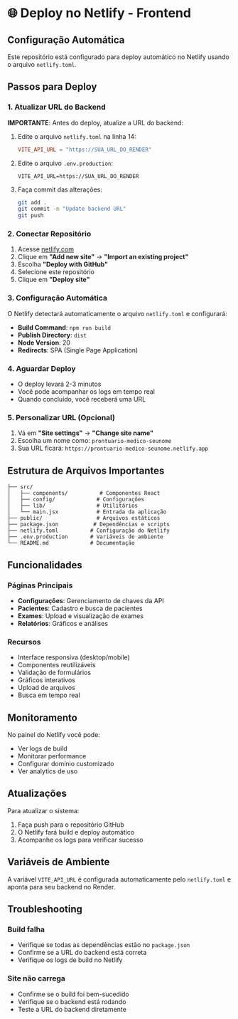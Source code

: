 # 🌐 Deploy no Netlify - Frontend

## Configuração Automática

Este repositório está configurado para deploy automático no Netlify usando o arquivo `netlify.toml`.

## Passos para Deploy

### 1. Atualizar URL do Backend
**IMPORTANTE**: Antes do deploy, atualize a URL do backend:

1. Edite o arquivo `netlify.toml` na linha 14:
   ```toml
   VITE_API_URL = "https://SUA_URL_DO_RENDER"
   ```

2. Edite o arquivo `.env.production`:
   ```
   VITE_API_URL=https://SUA_URL_DO_RENDER
   ```

3. Faça commit das alterações:
   ```bash
   git add .
   git commit -m "Update backend URL"
   git push
   ```

### 2. Conectar Repositório
1. Acesse [netlify.com](https://netlify.com)
2. Clique em **"Add new site"** → **"Import an existing project"**
3. Escolha **"Deploy with GitHub"**
4. Selecione este repositório
5. Clique em **"Deploy site"**

### 3. Configuração Automática
O Netlify detectará automaticamente o arquivo `netlify.toml` e configurará:
- **Build Command**: `npm run build`
- **Publish Directory**: `dist`
- **Node Version**: 20
- **Redirects**: SPA (Single Page Application)

### 4. Aguardar Deploy
- O deploy levará 2-3 minutos
- Você pode acompanhar os logs em tempo real
- Quando concluído, você receberá uma URL

### 5. Personalizar URL (Opcional)
1. Vá em **"Site settings"** → **"Change site name"**
2. Escolha um nome como: `prontuario-medico-seunome`
3. Sua URL ficará: `https://prontuario-medico-seunome.netlify.app`

## Estrutura de Arquivos Importantes

```
├── src/
│   ├── components/          # Componentes React
│   ├── config/             # Configurações
│   ├── lib/                # Utilitários
│   └── main.jsx            # Entrada da aplicação
├── public/                 # Arquivos estáticos
├── package.json           # Dependências e scripts
├── netlify.toml          # Configuração do Netlify
├── .env.production       # Variáveis de ambiente
└── README.md             # Documentação
```

## Funcionalidades

### Páginas Principais
- **Configurações**: Gerenciamento de chaves da API
- **Pacientes**: Cadastro e busca de pacientes
- **Exames**: Upload e visualização de exames
- **Relatórios**: Gráficos e análises

### Recursos
- Interface responsiva (desktop/mobile)
- Componentes reutilizáveis
- Validação de formulários
- Gráficos interativos
- Upload de arquivos
- Busca em tempo real

## Monitoramento

No painel do Netlify você pode:
- Ver logs de build
- Monitorar performance
- Configurar domínio customizado
- Ver analytics de uso

## Atualizações

Para atualizar o sistema:
1. Faça push para o repositório GitHub
2. O Netlify fará build e deploy automático
3. Acompanhe os logs para verificar sucesso

## Variáveis de Ambiente

A variável `VITE_API_URL` é configurada automaticamente pelo `netlify.toml` e aponta para seu backend no Render.

## Troubleshooting

### Build falha
- Verifique se todas as dependências estão no `package.json`
- Confirme se a URL do backend está correta
- Verifique os logs de build no Netlify

### Site não carrega
- Confirme se o build foi bem-sucedido
- Verifique se o backend está rodando
- Teste a URL do backend diretamente


